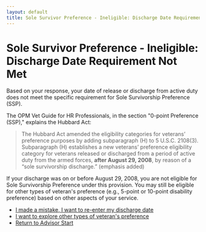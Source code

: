 ```yaml
---
layout: default
title: Sole Survivor Preference - Ineligible: Discharge Date Requirement Not Met
---
```


# Sole Survivor Preference - Ineligible: Discharge Date Requirement Not Met

Based on your response, your date of release or discharge from active duty does not meet the specific requirement for Sole Survivorship Preference (SSP).

The OPM Vet Guide for HR Professionals, in the section "0-point Preference (SSP)," explains the Hubbard Act:
> The Hubbard Act amended the eligibility categories for veterans’ preference purposes by adding subparagraph (H) to 5 U.S.C. 2108(3). Subparagraph (H) establishes a new veterans’ preference eligibility category for veterans released or discharged from a period of active duty from the armed forces, **after August 29, 2008**, by reason of a “sole survivorship discharge.”
(emphasis added)

If your discharge was on or before August 29, 2008, you are not eligible for Sole Survivorship Preference under this provision. You may still be eligible for other types of veteran's preference (e.g., 5-point or 10-point disability preference) based on other aspects of your service.

*   [I made a mistake, I want to re-enter my discharge date](./ownservice_ssp_checkdd214_date.md)
*   [I want to explore other types of veteran's preference](./ownservice_nodisability_nossps_checkserviceperiod.md)
*   [Return to Advisor Start](./start.md)
